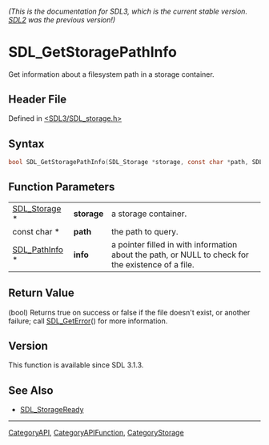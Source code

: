 ###### (This is the documentation for SDL3, which is the current stable version. [SDL2](https://wiki.libsdl.org/SDL2/) was the previous version!)
# SDL_GetStoragePathInfo

Get information about a filesystem path in a storage container.

## Header File

Defined in [<SDL3/SDL_storage.h>](https://github.com/libsdl-org/SDL/blob/main/include/SDL3/SDL_storage.h)

## Syntax

```c
bool SDL_GetStoragePathInfo(SDL_Storage *storage, const char *path, SDL_PathInfo *info);
```

## Function Parameters

|                                |             |                                                                                                    |
| ------------------------------ | ----------- | -------------------------------------------------------------------------------------------------- |
| [SDL_Storage](SDL_Storage) *   | **storage** | a storage container.                                                                               |
| const char *                   | **path**    | the path to query.                                                                                 |
| [SDL_PathInfo](SDL_PathInfo) * | **info**    | a pointer filled in with information about the path, or NULL to check for the existence of a file. |

## Return Value

(bool) Returns true on success or false if the file doesn't exist, or
another failure; call [SDL_GetError](SDL_GetError)() for more information.

## Version

This function is available since SDL 3.1.3.

## See Also

- [SDL_StorageReady](SDL_StorageReady)

----
[CategoryAPI](CategoryAPI), [CategoryAPIFunction](CategoryAPIFunction), [CategoryStorage](CategoryStorage)

